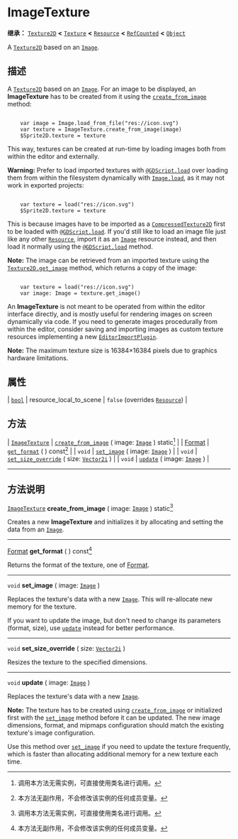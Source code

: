 <!-- ⚠ 请勿编辑本文件 ⚠ -->
<!-- 本文档使用脚本从 WeDot 引擎源码仓库生成。 -->
<!-- 生成脚本：https://github.com/WeDot-Engine/WeDot/tree/4.3/doc/tools/make_md.py； -->
<!-- 原文件：https://github.com/WeDot-Engine/WeDot/tree/4.3/doc/classes/ImageTexture.xml。 -->

<div id="_class_imagetexture"></div>

# ImageTexture

**继承：** [`Texture2D`](class_texture2d.md) **<** [`Texture`](class_texture.md) **<** [`Resource`](class_resource.md) **<** [`RefCounted`](class_refcounted.md) **<** [`Object`](class_object.md)

A [`Texture2D`](class_texture2d.md) based on an [`Image`](class_image.md).

## 描述

A [`Texture2D`](class_texture2d.md) based on an [`Image`](class_image.md). For an image to be displayed, an **ImageTexture** has to be created from it using the [`create_from_image`](#class_imagetexture_method_create_from_image) method:

```

    var image = Image.load_from_file("res://icon.svg")
    var texture = ImageTexture.create_from_image(image)
    $Sprite2D.texture = texture
```

This way, textures can be created at run-time by loading images both from within the editor and externally.

 **Warning:** Prefer to load imported textures with [`@GDScript.load`](#class_@gdscript_method_load) over loading them from within the filesystem dynamically with [`Image.load`](#class_image_method_load), as it may not work in exported projects:

```

    var texture = load("res://icon.svg")
    $Sprite2D.texture = texture
```

This is because images have to be imported as a [`CompressedTexture2D`](class_compressedtexture2d.md) first to be loaded with [`@GDScript.load`](#class_@gdscript_method_load). If you'd still like to load an image file just like any other [`Resource`](class_resource.md), import it as an [`Image`](class_image.md) resource instead, and then load it normally using the [`@GDScript.load`](#class_@gdscript_method_load) method.

 **Note:** The image can be retrieved from an imported texture using the [`Texture2D.get_image`](#class_texture2d_method_get_image) method, which returns a copy of the image:

```

    var texture = load("res://icon.svg")
    var image: Image = texture.get_image()
```

An **ImageTexture** is not meant to be operated from within the editor interface directly, and is mostly useful for rendering images on screen dynamically via code. If you need to generate images procedurally from within the editor, consider saving and importing images as custom texture resources implementing a new [`EditorImportPlugin`](class_editorimportplugin.md).

 **Note:** The maximum texture size is 16384×16384 pixels due to graphics hardware limitations.







## 属性

| [`bool`](class_bool.md) | resource_local_to_scene | ``false`` (overrides [`Resource`](#class_resource_property_resource_local_to_scene)) |

## 方法

| [`ImageTexture`](class_imagetexture.md) | [`create_from_image`](#class_imagetexture_method_create_from_image) ( image: [`Image`](class_image.md) ) static[^static] |
| [Format](#enum_image_format)            | [`get_format`](#class_imagetexture_method_get_format) ( ) const[^const]                                                  |
| `void`                                  | [`set_image`](#class_imagetexture_method_set_image) ( image: [`Image`](class_image.md) )                                 |
| `void`                                  | [`set_size_override`](#class_imagetexture_method_set_size_override) ( size: [`Vector2i`](class_vector2i.md) )            |
| `void`                                  | [`update`](#class_imagetexture_method_update) ( image: [`Image`](class_image.md) )                                       |

<!-- rst-class:: classref-section-separator -->

---

## 方法说明

<div id="_class_imagetexture_method_create_from_image"></div>

[`ImageTexture`](class_imagetexture.md) **create_from_image** ( image: [`Image`](class_image.md) ) static[^static]<div id="class_imagetexture_method_create_from_image"></div>

Creates a new **ImageTexture** and initializes it by allocating and setting the data from an [`Image`](class_image.md).

<!-- rst-class:: classref-item-separator -->

---

<div id="_class_imagetexture_method_get_format"></div>

[Format](#enum_image_format) **get_format** ( ) const[^const]<div id="class_imagetexture_method_get_format"></div>

Returns the format of the texture, one of [Format](#enum_image_format).

<!-- rst-class:: classref-item-separator -->

---

<div id="_class_imagetexture_method_set_image"></div>

`void` **set_image** ( image: [`Image`](class_image.md) )<div id="class_imagetexture_method_set_image"></div>

Replaces the texture's data with a new [`Image`](class_image.md). This will re-allocate new memory for the texture.

If you want to update the image, but don't need to change its parameters (format, size), use [`update`](#class_imagetexture_method_update) instead for better performance.

<!-- rst-class:: classref-item-separator -->

---

<div id="_class_imagetexture_method_set_size_override"></div>

`void` **set_size_override** ( size: [`Vector2i`](class_vector2i.md) )<div id="class_imagetexture_method_set_size_override"></div>

Resizes the texture to the specified dimensions.

<!-- rst-class:: classref-item-separator -->

---

<div id="_class_imagetexture_method_update"></div>

`void` **update** ( image: [`Image`](class_image.md) )<div id="class_imagetexture_method_update"></div>

Replaces the texture's data with a new [`Image`](class_image.md).

 **Note:** The texture has to be created using [`create_from_image`](#class_imagetexture_method_create_from_image) or initialized first with the [`set_image`](#class_imagetexture_method_set_image) method before it can be updated. The new image dimensions, format, and mipmaps configuration should match the existing texture's image configuration.

Use this method over [`set_image`](#class_imagetexture_method_set_image) if you need to update the texture frequently, which is faster than allocating additional memory for a new texture each time.

[^virtual]: 本方法通常需要用户覆盖才能生效。
[^const]: 本方法无副作用，不会修改该实例的任何成员变量。
[^vararg]: 本方法除了能接受在此处描述的参数外，还能够继续接受任意数量的参数。
[^constructor]: 本方法用于构造某个类型。
[^static]: 调用本方法无需实例，可直接使用类名进行调用。
[^operator]: 本方法描述的是使用本类型作为左操作数的有效运算符。
[^bitfield]: 这个值是由下列位标志构成位掩码的整数。
[^void]: 无返回值。
